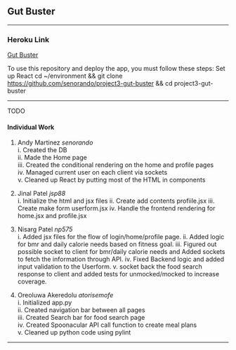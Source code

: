 ## Gut Buster

***
### Heroku Link
[Gut Buster](https://gut-buster.herokuapp.com)

To use this repository and deploy the app, you must follow these steps:
Set up React
cd ~/environment && git clone https://github.com/senorando/project3-gut-buster && cd project3-gut-buster

***

TODO

#### Individual Work

1. Andy Martinez *senorando*  
i. Created the DB   
ii. Made the Home page  
iii. Created the conditional rendering on the home and profile pages  
iv. Managed current user on each client via sockets  
v. Cleaned up React by putting most of the HTML in components  

2. Jinal Patel *jsp88*  
i.   Initialize the html and jsx files
ii.  Create add contents profiile.jsx
iii. Create make form userform.jsx
iv.  Handle the frontend rendering for home.jsx and profile.jsx

3. Nisarg Patel *np575*  
i. Added jsx files for the flow of login/home/profile page.
ii. Added logic for bmr and daily calorie needs based on fitness goal.
iii. Figured out possible socket to client for bmr/daily calorie needs and Added sockets to fetch the information through API.
iv. Fixed Backend logic and added input validation to the Userform.
v. socket back the food search response to client and added tests for unmocked/mocked to increase coverage.


4. Oreoluwa Akeredolu *atorisemofe*  
i. Initialized app.py  
ii. Created navigation bar between all pages  
iii. Created Search bar for food search page  
iv. Created Spoonacular API call function to create meal plans  
v. Cleaned up python code using pylint

***
